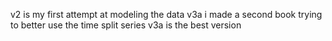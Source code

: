 v2 is my first attempt at modeling the data
v3a i made a second book trying to better use the time split series
v3a is the best version
